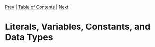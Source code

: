 [Prev][prev]
|
[Table of Contents](../)
|
[Next][next]

[prev]: ../ch2
[next]: ../ch4

# Literals, Variables, Constants, and Data Types